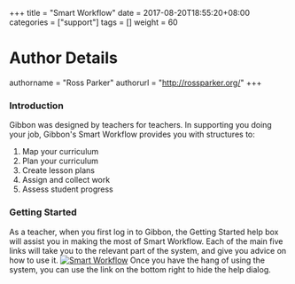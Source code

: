 +++
title = "Smart Workflow"
date = 2017-08-20T18:55:20+08:00
categories = ["support"]
tags = []
weight = 60
# Author Details
authorname = "Ross Parker"
authorurl = "http://rossparker.org/"
+++

### Introduction

Gibbon was designed by teachers for teachers. In supporting you doing your job, Gibbon's Smart Workflow provides you with structures to:

1.  Map your curriculum
2.  Plan your curriculum
3.  Create lesson plans
4.  Assign and collect work
5.  Assess student progress

### Getting Started

As a teacher, when you first log in to Gibbon, the Getting Started help box will assist you in making the most of Smart Workflow. Each of the main five links will take you to the relevant part of the system, and give you advice on how to use it. [![Smart Workflow](https://gibbonedu.org/wp-content/uploads/2015/09/Smart-Workflow-1024x241.png)](https://gibbonedu.org/wp-content/uploads/2015/09/Smart-Workflow.png) Once you have the hang of using the system, you can use the link on the bottom right to hide the help dialog.

